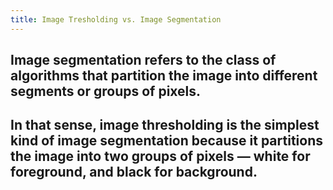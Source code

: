 ```yaml
---
title: Image Tresholding vs. Image Segmentation
---
```


## Image segmentation refers to the class of algorithms that partition the image into different segments or groups of pixels.
## In that sense, image thresholding is the simplest kind of image segmentation because it partitions the image into two groups of pixels — white for foreground, and black for background.

